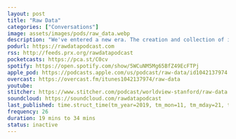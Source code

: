 ```yaml
---
layout: post
title: "Raw Data"
categories: ["Conversations"]
image: assets/images/pods/raw_data.webp
description: "We've entered a new era. The creation and collection of information play an ever-increasing — yet often hidden — role in our lives. Algorithms filter all sorts of experiences, from the mundane to the monumental. The fuel that powers and curates these experiences is…data. Data are the new oil; whoever controls data has power. Is this making things better? Worse? Raw Data is a show about how information becomes power. What are the implications for all of us, now that mountains of data are more accessible and malleable than ever?<br><br>Episodes post on Thursdays. From Stanford and PRX.<br><br>Hosted by Andrea Mustain and Mike Osborne.<br><br>We love hearing from you! Please email us at hello@rawdatapodcast.com"
podurl: https://rawdatapodcast.com
rss: http://feeds.prx.org/rawdatapodcast
pocketcasts: https://pca.st/C0cv
spotify: https://open.spotify.com/show/5WCuNM5Mg65BfZ49EcFTPj
apple_pod: https://podcasts.apple.com/us/podcast/raw-data/id1042137974
overcast: https://overcast.fm/itunes1042137974/raw-data
youtube:
stitcher: https://www.stitcher.com/podcast/worldview-stanford/raw-data
soundcloud: https://soundcloud.com/rawdatapodcast
last_published: time.struct_time(tm_year=2019, tm_mon=11, tm_mday=21, tm_hour=9, tm_min=0, tm_sec=0, tm_wday=3, tm_yday=325, tm_isdst=0)
frequency: 26
duration: 19 mins to 34 mins
status: inactive
---
```


